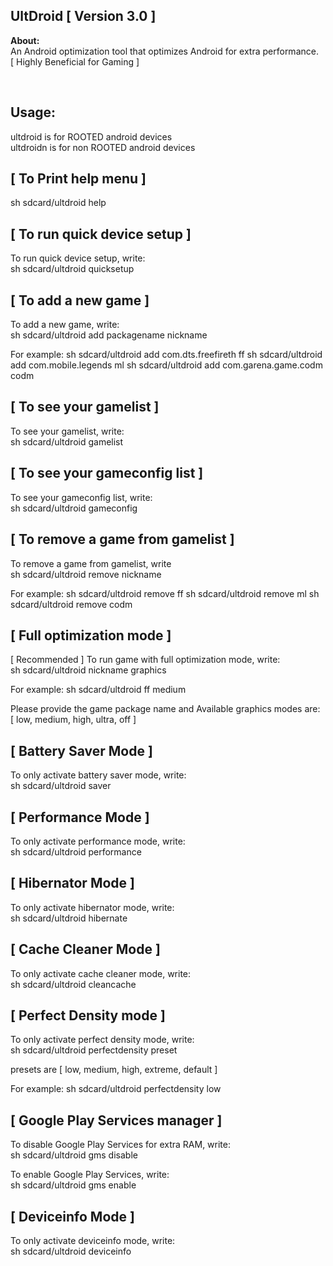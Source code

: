 <h2> UltDroid [ Version 3.0 ] </h2> 
<p><b>About:</b></br>
An Android optimization tool that optimizes Android for extra performance.<br>
[ Highly Beneficial for Gaming ]</p>
</br>

<h2> Usage:</h2>
<p> 
  ultdroid is for ROOTED android devices<br>
  ultdroidn is for non ROOTED android devices

  <h2> [ To Print help menu ] </h2>
  sh sdcard/ultdroid help
<br>
  
  <h2> [ To run quick device setup ] </h2>
To run quick device setup, write:<br>
sh sdcard/ultdroid quicksetup


<h2> [ To add a new game ] </h2>
To add a new game, write:<br>
sh sdcard/ultdroid add packagename nickname

For example:
sh sdcard/ultdroid add com.dts.freefireth ff
sh sdcard/ultdroid add com.mobile.legends ml
sh sdcard/ultdroid add com.garena.game.codm codm


<h2> [ To see your gamelist ] </h2>
To see your gamelist, write:<br>
sh sdcard/ultdroid gamelist


<h2> [ To see your gameconfig list ] </h2>
To see your gameconfig list, write:<br>
sh sdcard/ultdroid gameconfig


<h2> [ To remove a game from gamelist ] </h2>
To remove a game from gamelist, write<br>
sh sdcard/ultdroid remove nickname

For example:
sh sdcard/ultdroid remove ff
sh sdcard/ultdroid remove ml
sh sdcard/ultdroid remove codm


<h2> [ Full optimization mode ] </h2>
    [ Recommended ]
To run game with full optimization mode, write:<br>
sh sdcard/ultdroid nickname graphics

For example:
sh sdcard/ultdroid ff medium

Please provide the game package name and
Available graphics modes are:
[ low, medium, high, ultra, off ]


<h2> [ Battery Saver Mode ] </h2>
To only activate battery saver mode, write:<br>
sh sdcard/ultdroid saver


<h2> [ Performance Mode ] </h2>
To only activate performance mode, write:<br>
sh sdcard/ultdroid performance


<h2> [ Hibernator Mode ] </h2>
To only activate hibernator mode, write:<br>
sh sdcard/ultdroid hibernate


<h2> [ Cache Cleaner Mode ] </h2>
To only activate cache cleaner mode, write:<br>
sh sdcard/ultdroid cleancache


<h2> [ Perfect Density mode ] </h2>
To only activate perfect density mode, write:<br>
sh sdcard/ultdroid perfectdensity preset

presets are [ low, medium, high, extreme, default ]

For example:
sh sdcard/ultdroid perfectdensity low


<h2> [ Google Play Services manager ] </h2>
To disable Google Play Services for extra RAM, write:<br>
sh sdcard/ultdroid gms disable

To enable Google Play Services, write:<br>
sh sdcard/ultdroid gms enable


<h2> [ Deviceinfo Mode ] </h2>
To only activate deviceinfo mode, write:<br>
sh sdcard/ultdroid deviceinfo

</p>
